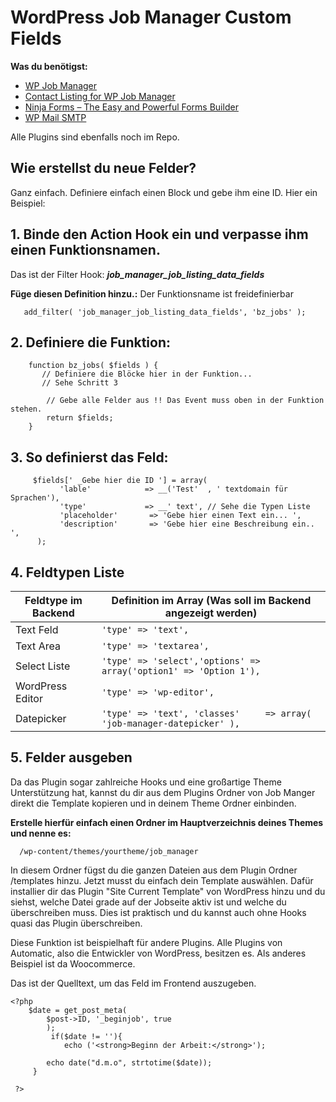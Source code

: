 # WordPress Job Manager Custom Fields 
**Was du benötigst:** 

 - [WP Job Manager](https://de.wordpress.org/plugins/wp-job-manager/)
 - [Contact Listing for WP Job Manager](https://de.wordpress.org/plugins/wp-job-manager-contact-listing/)
 - [Ninja Forms – The Easy and Powerful Forms Builder](https://de.wordpress.org/plugins/ninja-forms/)
 - [WP Mail SMTP](https://de.wordpress.org/plugins/wp-mail-smtp/)

Alle Plugins sind ebenfalls noch im Repo. 

## Wie erstellst du neue Felder?

Ganz einfach. Definiere einfach einen Block und gebe ihm eine ID. Hier ein Beispiel: 

## 1. **Binde den Action Hook ein und verpasse ihm einen Funktionsnamen.**

Das ist der Filter Hook: ***job_manager_job_listing_data_fields***

   **Füge diesen Definition hinzu.:** Der Funktionsname ist freidefinierbar 
 

       add_filter( 'job_manager_job_listing_data_fields', 'bz_jobs' );
    

## 2. **Definiere die Funktion:**

		
		function bz_jobs( $fields ) {
		   // Definiere die Blöcke hier in der Funktion...
		   // Sehe Schritt 3 
         
            // Gebe alle Felder aus !! Das Event muss oben in der Funktion stehen.
			return $fields; 
		}
    

## 3. **So definierst das Feld:**

         $fields[' _Gebe hier die ID '] = array(
		       'lable'		      => __('Test'  , ' textdomain für Sprachen'), 
		       'type'			  => __' text', // Sehe die Typen Liste 
		       'placeholder'       => 'Gebe hier einen Text ein... ',
               'description'       => 'Gebe hier eine Beschreibung ein.. ', 
          );


## 4. Feldtypen Liste

|Feldtype im Backend   | Definition im Array (Was soll im Backend angezeigt werden) |
|--|--|
| Text Feld | `'type' => 'text',`
  Text Area| `'type' => 'textarea',`
  Select Liste | `'type' => 'select','options' => array('option1' => 'Option 1'),`
 WordPress Editor| `'type' => 'wp-editor',`
  Datepicker| `'type' => 'text', 'classes'     => array( 'job-manager-datepicker' ),`
 

## 5. Felder ausgeben

Da das Plugin sogar zahlreiche Hooks und eine großartige Theme Unterstützung hat, kannst du dir aus dem Plugins Ordner von Job Manger direkt die Template kopieren und in deinem Theme Ordner einbinden. 

**Erstelle hierfür einfach einen Ordner im Hauptverzeichnis deines Themes und nenne es:** 

 

      /wp-content/themes/yourtheme/job_manager 

In diesem Ordner fügst du die ganzen Dateien aus dem Plugin Ordner /templates hinzu. Jetzt musst du einfach dein Template auswählen. Dafür installier dir das Plugin "Site Current Template" von WordPress hinzu und du siehst, welche Datei grade auf der Jobseite aktiv ist und welche du überschreiben muss. Dies ist praktisch und du kannst auch ohne Hooks quasi das Plugin überschreiben. 

Diese Funktion ist beispielhaft für andere Plugins. Alle Plugins von Automatic, also die Entwickler von WordPress, besitzen es. Als anderes Beispiel ist da Woocommerce. 

Das ist der Quelltext, um das Feld im Frontend auszugeben.

    <?php
    	$date = get_post_meta(
    		$post->ID, '_beginjob', true
    		);
    		 if($date != ''){
    			echo ('<strong>Beginn der Arbeit:</strong>'); 
    			
			echo date("d.m.o", strtotime($date));
		 }  
		
     ?>
